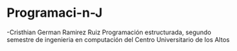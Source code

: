 # Programaci-n-J
-Cristhian German Ramirez Ruiz
Programación estructurada, segundo semestre de ingenieria en computación del Centro Universitario de los Altos 
